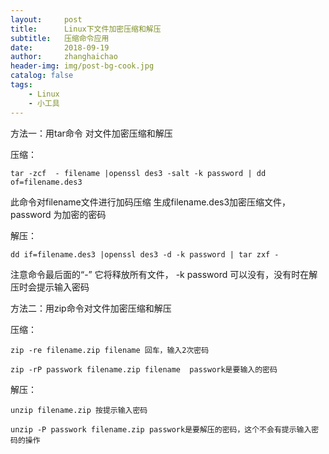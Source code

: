 ```yaml
---
layout:     post
title:      Linux下文件加密压缩和解压
subtitle:   压缩命令应用
date:       2018-09-19
author:     zhanghaichao
header-img: img/post-bg-cook.jpg
catalog: false
tags:
    - Linux
    - 小工具
---
```


方法一：用tar命令 对文件加密压缩和解压

压缩：

```
tar -zcf  - filename |openssl des3 -salt -k password | dd of=filename.des3

```

此命令对filename文件进行加码压缩 生成filename.des3加密压缩文件， password 为加密的密码

解压：

```
dd if=filename.des3 |openssl des3 -d -k password | tar zxf -

```


注意命令最后面的“-”  它将释放所有文件， -k password 可以没有，没有时在解压时会提示输入密码



方法二：用zip命令对文件加密压缩和解压

压缩：

```
zip -re filename.zip filename 回车，输入2次密码

zip -rP passwork filename.zip filename  passwork是要输入的密码

```

解压：

```
unzip filename.zip 按提示输入密码

unzip -P passwork filename.zip passwork是要解压的密码，这个不会有提示输入密码的操作

```